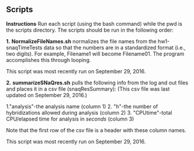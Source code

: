 Scripts
-------
**Instructions**
Run each script (using the bash command) while the pwd is the scripts directory. The scripts should be run in the following order:

**1.**
**NormalizeFileNames.sh** normalizes the file names from the hw1-snaqTimeTests data so that the numbers are in a standardized format (i.e., two digits).
For example, Filename1 will become Filename01.  The program accomplishes this through looping.

This script was most recently run on September 29, 2016.

**2.**
**summarizeSNaQres.sh** pulls the following info from the log and out files and places it in a csv file (snaqResSummary):
(This csv file was last updated on September 29, 2016.)

  1."analysis"-the analysis name (column 1)
  2. "h"-the number of hybridizations allowed during analysis (column 2)
  3. "CPUtime"-total CPU/elapsed time for analysis in *seconds* (column 3)

Note that the first row of the csv file is a header with these column names.

This script was most recently run on September 29, 2016.
